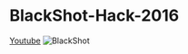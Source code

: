 # BlackShot-Hack-2016
[Youtube](https://www.youtube.com/watch?v=gX7d-9QS-ww)
![BlackShot](https://www.mmos.com.br/f/2010/05/blackshot-1.jpg)
